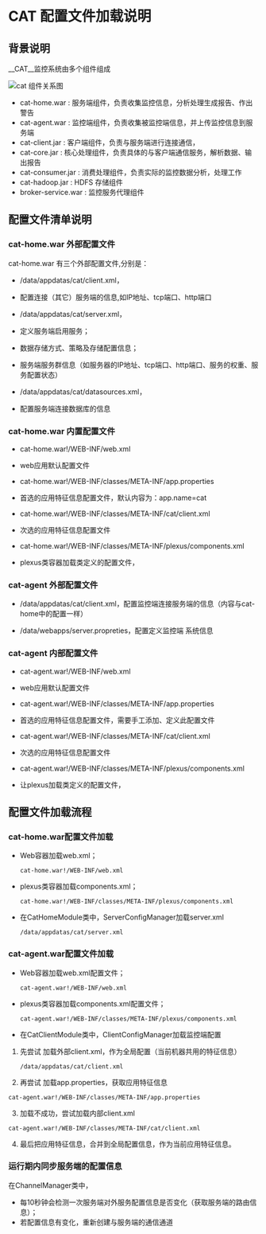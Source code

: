 __CAT__ 配置文件加载说明
===

## 背景说明

__CAT__监控系统由多个组件组成

![cat 组件关系图](img/cat-cmp.jpg)

* cat-home.war : 服务端组件，负责收集监控信息，分析处理生成报告、作出警告
* cat-agent.war : 监控端组件，负责收集被监控端信息，并上传监控信息到服务端
* cat-client.jar : 客户端组件，负责与服务端进行连接通信，
* cat-core.jar : 核心处理组件，负责具体的与客户端通信服务，解析数据、输出报告
* cat-consumer.jar : 消费处理组件，负责实际的监控数据分析，处理工作
* cat-hadoop.jar : HDFS 存储组件
* broker-service.war : 监控服务代理组件


## 配置文件清单说明

### cat-home.war 外部配置文件

cat-home.war 有三个外部配置文件,分别是：

* /data/appdatas/cat/client.xml，
   
 * 配置连接（其它）服务端的信息,如IP地址、tcp端口、http端口

* /data/appdatas/cat/server.xml，

 * 定义服务端启用服务；
 * 数据存储方式、策略及存储配置信息；
 * 服务端服务群信息（如服务器的IP地址、tcp端口、http端口、服务的权重、服务配置状态）

* /data/appdatas/cat/datasources.xml，

 * 配置服务端连接数据库的信息
	
### cat-home.war 内置配置文件
* cat-home.war!/WEB-INF/web.xml
 * web应用默认配置文件

* cat-home.war!/WEB-INF/classes/META-INF/app.properties
 * 首选的应用特征信息配置文件，默认内容为：app.name=cat

* cat-home.war!/WEB-INF/classes/META-INF/cat/client.xml
 * 次选的应用特征信息配置文件

* cat-home.war!/WEB-INF/classes/META-INF/plexus/components.xml
 * plexus类容器加载类定义的配置文件，


### cat-agent 外部配置文件
* /data/appdatas/cat/client.xml，配置监控端连接服务端的信息（内容与cat-home中的配置一样）

* /data/webapps/server.propreties，配置定义监控端 系统信息

### cat-agent 内部配置文件
* cat-agent.war!/WEB-INF/web.xml
 * web应用默认配置文件

* cat-agent.war!/WEB-INF/classes/META-INF/app.properties
 * 首选的应用特征信息配置文件，需要手工添加、定义此配置文件

* cat-agent.war!/WEB-INF/classes/META-INF/cat/client.xml
 * 次选的应用特征信息配置文件

* cat-agent.war!/WEB-INF/classes/META-INF/plexus/components.xml
 * 让plexus加载类定义的配置文件，


## 配置文件加载流程

### cat-home.war配置文件加载

* Web容器加载web.xml；

   ```cat-home.war!/WEB-INF/web.xml```

* plexus类容器加载components.xml；

   ```cat-home.war!/WEB-INF/classes/META-INF/plexus/components.xml```

* 在CatHomeModule类中，ServerConfigManager加载server.xml

    ```/data/appdatas/cat/server.xml```

### cat-agent.war配置文件加载

* Web容器加载web.xml配置文件；

   ```cat-agent.war!/WEB-INF/web.xml```

* plexus类容器加载components.xml配置文件；

   ```cat-agent.war!/WEB-INF/classes/META-INF/plexus/components.xml```

* 在CatClientModule类中，ClientConfigManager加载监控端配置
 
 1. 先尝试 加载外部client.xml，作为全局配置（当前机器共用的特征信息）

    ```/data/appdatas/cat/client.xml```

 2. 再尝试 加载app.properties，获取应用特征信息

   ```cat-agent.war!/WEB-INF/classes/META-INF/app.properties```

 3. 加载不成功，尝试加载内部client.xml

   ```cat-agent.war!/WEB-INF/classes/META-INF/cat/client.xml```

 4. 最后把应用特征信息，合并到全局配置信息，作为当前应用特征信息。

### 运行期内同步服务端的配置信息

在ChannelManager类中，

* 每10秒钟会检测一次服务端对外服务配置信息是否变化（获取服务端的路由信息）；
* 若配置信息有变化，重新创建与服务端的通信通道